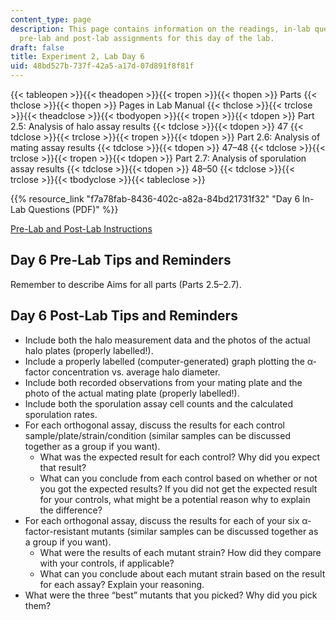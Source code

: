 ```yaml
---
content_type: page
description: This page contains information on the readings, in-lab questions, and
  pre-lab and post-lab assignments for this day of the lab.
draft: false
title: Experiment 2, Lab Day 6
uid: 48bd527b-737f-42a5-a17d-07d891f8f81f
---
```

{{< tableopen >}}{{< theadopen >}}{{< tropen >}}{{< thopen >}}
Parts
{{< thclose >}}{{< thopen >}}
Pages in Lab Manual
{{< thclose >}}{{< trclose >}}{{< theadclose >}}{{< tbodyopen >}}{{< tropen >}}{{< tdopen >}}
Part 2.5: Analysis of halo assay results
{{< tdclose >}}{{< tdopen >}}
47
{{< tdclose >}}{{< trclose >}}{{< tropen >}}{{< tdopen >}}
Part 2.6: Analysis of mating assay results
{{< tdclose >}}{{< tdopen >}}
47–48
{{< tdclose >}}{{< trclose >}}{{< tropen >}}{{< tdopen >}}
Part 2.7: Analysis of sporulation assay results
{{< tdclose >}}{{< tdopen >}}
48–50
{{< tdclose >}}{{< trclose >}}{{< tbodyclose >}}{{< tableclose >}}

{{% resource_link "f7a78fab-8436-402c-a82a-84bd21731f32" "Day 6 In-Lab Questions (PDF)" %}}

[Pre-Lab and Post-Lab Instructions](https://draft.ocw.mit.edu/courses/7-003-applied-molecular-biology-lab-spring-2022/pages/lab-notebook-instructions/)

## Day 6 Pre-Lab Tips and Reminders

Remember to describe Aims for all parts (Parts 2.5–2.7).

## Day 6 Post-Lab Tips and Reminders

- Include both the halo measurement data and the photos of the actual halo plates (properly labelled!).
- Include a properly labelled (computer-generated) graph plotting the α-factor concentration vs. average halo diameter.
- Include both recorded observations from your mating plate and the photo of the actual mating plate (properly labelled!).
- Include both the sporulation assay cell counts and the calculated sporulation rates.
- For each orthogonal assay, discuss the results for each control sample/plate/strain/condition (similar samples can be discussed together as a group if you want).
    - What was the expected result for each control? Why did you expect that result?
    - What can you conclude from each control based on whether or not you got the expected results? If you did not get the expected result for your controls, what might be a potential reason why to explain the difference?
- For each orthogonal assay, discuss the results for each of your six α-factor-resistant mutants (similar samples can be discussed together as a group if you want).
    - What were the results of each mutant strain? How did they compare with your controls, if applicable?
    - What can you conclude about each mutant strain based on the result for each assay? Explain your reasoning.
- What were the three “best” mutants that you picked? Why did you pick them?